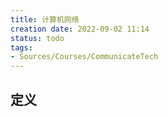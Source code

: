 ```yaml
---
title: 计算机网络
creation date: 2022-09-02 11:14 
status: todo
tags: 
- Sources/Courses/CommunicateTech
---
```


## 定义



